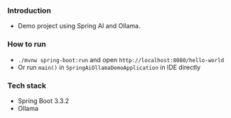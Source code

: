 ### Introduction
- Demo project using Spring AI and Ollama.

### How to run
- `./mvnw spring-boot:run` and open `http://localhost:8080/hello-world`
- Or run `main()` in `SpringAiOllamaDemoApplication` in IDE directly

### Tech stack
- Spring Boot 3.3.2
- Ollama